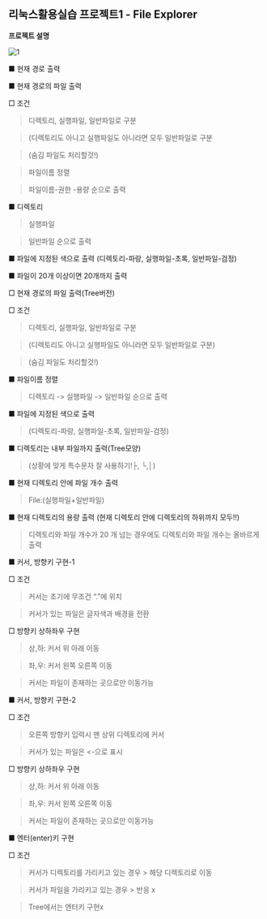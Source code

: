 ## 리눅스활용실습 프로젝트1 - File Explorer

**프로젝트 설명**

![1](https://user-images.githubusercontent.com/62434898/101886237-8c721f80-3bde-11eb-9afc-c21fae8470e6.jpg)



■ 현재 경로 출력

■ 현재 경로의 파일 출력

□ 조건
>디렉토리, 실행파일, 일반파일로 구분 

>(디렉토리도 아니고 실행파일도 아니라면 모두 일반파일로 구분

>(숨김 파일도 처리할것!)

> 파일이름 정렬

>파일이름-권한 -용량 순으로 출력


■ 디렉토리
>실행파일

>일반파일 순으로 출력

■ 파일에 지정된 색으로 출력 (디렉토리-파랑, 실행파일-초록, 일반파일-검정)


■ 파일이 20개 이상이면 20개까지 출력

□ 현재 경로의 파일 출력(Tree버전)

□ 조건
> 디렉토리, 실행파일, 일반파일로 구분 

>(디렉토리도 아니고 실행파일도 아니라면 모두 일반파일로 구분)

> (숨김 파일도 처리할것!)

■ 파일이름 정렬
> 디렉토리 -> 실행파일 -> 일반파일 순으로 출력


■ 파일에 지정된 색으로 출력 
>(디렉토리-파랑, 실행파일-초록, 일반파일-검정)


■ 디렉토리는 내부 파일까지 출력(Tree모양)
>(상황에 맞게 특수문자 잘 사용하기!├, └,│)


■ 현재 디렉토리 안에 파일 개수 출력
>File:(실행파일+일반파일)


■ 현재 디렉토리의 용량 출력 (현재 디렉토리 안에 디렉토리의 하위까지 모두!!)
>디렉토리와 파일 개수가 20 개 넘는 경우에도 디렉토리와 파일 개수는 올바르게 출력


■ 커서, 방향키 구현-1

□ 조건
> 커서는 초기에 무조건 “.”에 위치

> 커서가 있는 파일은 글자색과 배경을 전환

□ 방향키 상하좌우 구현

> 상,하: 커서 위 아래 이동

> 좌,우: 커서 왼쪽 오른쪽 이동

> 커서는 파일이 존재하는 곳으로만 이동가능


■ 커서, 방향키 구현-2

□ 조건
> 오른쪽 방향키 입력시 맨 상위 디렉토리에 커서

> 커서가 있는 파일은 <-으로 표시

□ 방향키 상하좌우 구현

> 상,하: 커서 위 아래 이동

> 좌,우: 커서 왼쪽 오른쪽 이동

> 커서는 파일이 존재하는 곳으로만 이동가능



■ 엔터(enter)키 구현

□ 조건

> 커서가 디렉토리를 가리키고 있는 경우 > 해당 디렉토리로 이동

> 커서가 파일을 가리키고 있는 경우 > 반응 x

> Tree에서는 엔터키 구현x
